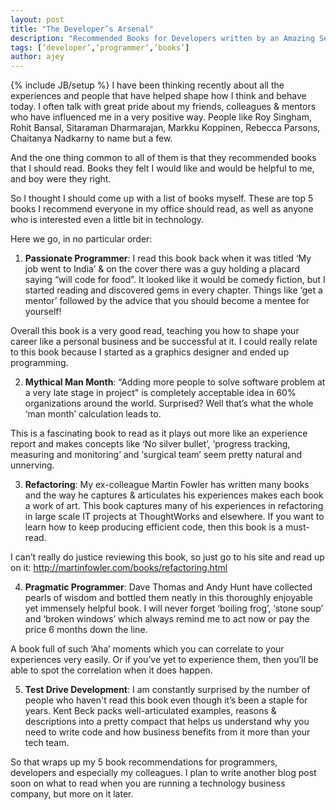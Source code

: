 ```yaml
---
layout: post
title: "The Developer’s Arsenal"
description: "Recommended Books for Developers written by an Amazing Set of People."
tags: [‘developer’,’programmer’,’books’]
author: ajey
---
```

{% include JB/setup %}
I have been thinking recently about all the experiences and people that have helped shape how I think and behave today. I often talk with great pride about my friends, colleagues & mentors who have influenced me in a very positive way. People like Roy Singham, Rohit Bansal, Sitaraman Dharmarajan, Markku Koppinen, Rebecca Parsons, Chaitanya Nadkarny to name but a few.

And the one thing common to all of them is that they recommended books that I should read. Books they felt I would like and would be helpful to me, and boy were they right. 

So I thought I should come up with a list of books myself. These are top 5 books I recommend everyone in my office should read, as well as anyone who is interested even a little bit in technology.

Here we go, in no particular order:

1. **Passionate Programmer**:  I read this book back when it was titled ‘My job went to India’ & on the cover there was a guy holding a placard saying “will code for food”. It looked like it would be comedy fiction, but I started reading and discovered gems in every chapter. Things like ‘get a mentor’ followed by the advice that you should become a mentee for yourself! 

Overall this book is a very good read, teaching you how to shape your career like a personal business and be successful at it. I could really relate to this book because I started as a graphics designer and ended up programming.

2. **Mythical Man Month**: “Adding more people to solve software problem at a very late stage in project" is completely acceptable idea in 60% organizations around the world. Surprised? Well that’s what the whole ‘man month’ calculation leads to. 

This is a fascinating book to read as it plays out more like an experience report and makes concepts like ‘No silver bullet’, ‘progress tracking, measuring and monitoring’ and ‘surgical team’ seem pretty natural and unnerving.

3. **Refactoring**: My ex-colleague Martin Fowler has written many books and the way he captures & articulates his experiences makes each book a work of art. This book captures many of his experiences in refactoring in large scale IT projects at ThoughtWorks and elsewhere. If you want to learn how to keep producing efficient code, then this book is a must-read. 

I can’t really do justice reviewing this book, so just go to his site and read up on it: http://martinfowler.com/books/refactoring.html

4. **Pragmatic Programmer**: Dave Thomas and Andy Hunt have collected pearls of wisdom and bottled them neatly in this thoroughly enjoyable yet immensely helpful book. I will never forget ‘boiling frog’, ‘stone soup’ and ‘broken windows’ which always remind me to act now or pay the price 6 months down the line. 

A book full of such ‘Aha’ moments which you can correlate to your experiences very easily. Or if you’ve yet to experience them, then you’ll be able to spot the correlation when it does happen.

5. **Test Drive Development**: I am constantly surprised by the number of people who haven't read this book even though it’s been a staple for years. Kent Beck packs well-articulated examples, reasons & descriptions into a pretty compact that helps us understand why you need to write code and how business benefits from it more than your tech team. 

So that wraps up my 5 book recommendations for programmers, developers and especially my colleagues. I plan to write another blog post soon on what to read when you are running a technology business company, but more on it later.
